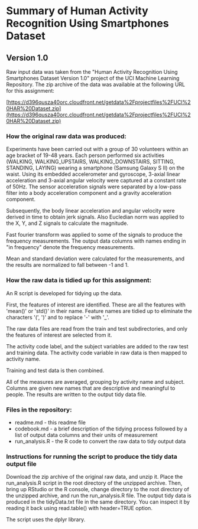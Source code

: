 # Summary of Human Activity Recognition Using Smartphones Dataset
## Version 1.0

Raw input data was taken from the "Human Activity Recognition Using Smartphones Dataset Version 1.0" project of the UCI Machine Learning Repository. The zip archive of the data was available at the following URL for this assignment:

[https://d396qusza40orc.cloudfront.net/getdata%2Fprojectfiles%2FUCI%20HAR%20Dataset.zip](https://d396qusza40orc.cloudfront.net/getdata%2Fprojectfiles%2FUCI%20HAR%20Dataset.zip)

### How the original raw data was produced:

Experiments have been carried out with a group of 30 volunteers within an age bracket of 19-48 years. Each person performed six activities (WALKING, WALKING_UPSTAIRS, WALKING_DOWNSTAIRS, SITTING, STANDING, LAYING) wearing a smartphone (Samsung Galaxy S II) on the waist. Using its embedded accelerometer and gyroscope, 3-axial linear acceleration and 3-axial angular velocity were captured at a constant rate of 50Hz. The sensor acceleration signals were separated by a low-pass filter into a body acceleration component and a gravity acceleration component. 

Subsequently, the body linear acceleration and angular velocity were derived in time to obtain jerk signals. Also Eucledian norm was applied to the X, Y, and Z signals to calculate the magnitude.

Fast fourier transform was applied to some of the signals to produce the frequency measurements. The output data columns with names ending in "in frequency" denote the frequency measurements.

Mean and standard deviation were calculated for the measurements, and the results are normalized to fall between -1 and 1.

### How the raw data is tidied up for this assignment:

An R script is developed for tidying up the data. 

First, the features of interest are identified. These are all the features with 'mean()' or 'std()' in their name. Feature names are tidied up to eliminate the characters '(', ')' and to replace '-' with '\_'.

The raw data files are read from the train and test subdirectories, and only the features of interest are selected from it.

The activity code label, and the subject variables are added to the raw test and training data. The activity code variable in raw data is then mapped to activity name. 

Training and test data is then combined.

All of the measures are averaged, grouping by activity name and subject. Columns are given new names that are descriptive and meaningful to people. The results are written to the output tidy data file.


### Files in the repository:

* readme.md      - this readme file
* codebook.md    - a brief description of the tidying process followed by a list of output data columns and their units of measurement
* run_analysis.R - the R code to convert the raw data to tidy output data


### Instructions for running the script to produce the tidy data output file

Download the zip archive of the original raw data, and unzip it. Place the run\_analysis.R script in the root directory of the unzipped archive. Then, bring up RStudio or the R console, change directory to the root directory of the unzipped archive, and run the run\_analysis.R file. The output tidy data is produced in the tidyData.txt file in the same directory. You can inspect it by reading it back using read.table() with header=TRUE option.

The script uses the dplyr library.


